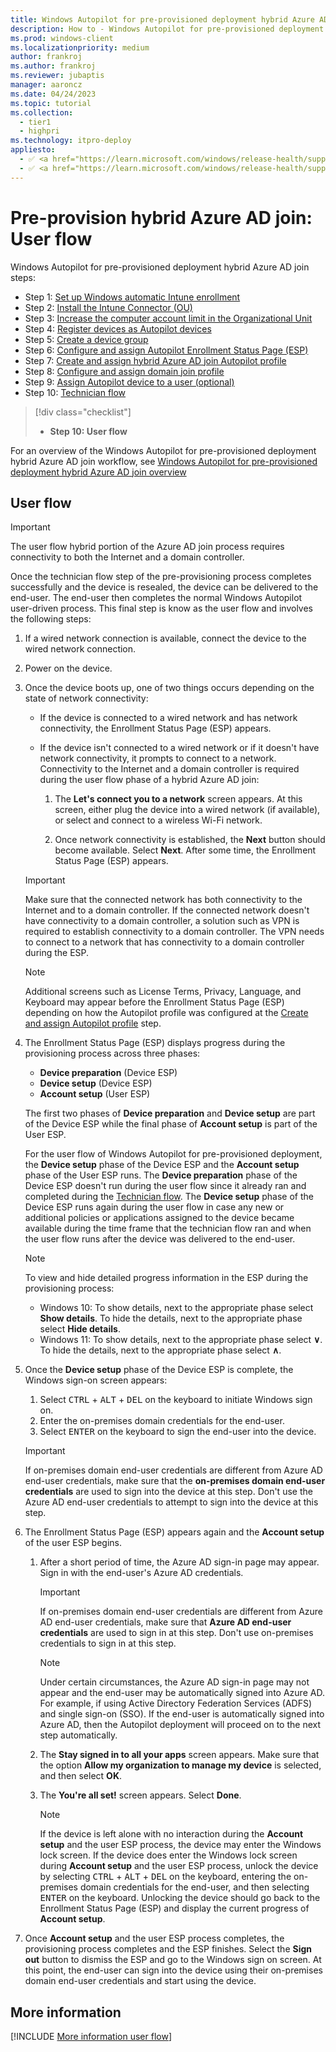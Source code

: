 ```yaml
---
title: Windows Autopilot for pre-provisioned deployment hybrid Azure AD join - Step 10 of 11 - User flow
description: How to - Windows Autopilot for pre-provisioned deployment hybrid Azure AD join - Step 10 of 11 - User flow.
ms.prod: windows-client
ms.localizationpriority: medium
author: frankroj
ms.author: frankroj
ms.reviewer: jubaptis
manager: aaroncz
ms.date: 04/24/2023
ms.topic: tutorial
ms.collection: 
  - tier1
  - highpri
ms.technology: itpro-deploy
appliesto:
  - ✅ <a href="https://learn.microsoft.com/windows/release-health/supported-versions-windows-client" target="_blank">Windows 11</a>
  - ✅ <a href="https://learn.microsoft.com/windows/release-health/supported-versions-windows-client" target="_blank">Windows 10</a>
---
```


# Pre-provision hybrid Azure AD join: User flow

Windows Autopilot for pre-provisioned deployment hybrid Azure AD join steps:
- Step 1: [Set up Windows automatic Intune enrollment](hybrid-azure-ad-join-automatic-enrollment.md)
- Step 2: [Install the Intune Connector (OU)](hybrid-azure-ad-join-intune-connector.md)
- Step 3: [Increase the computer account limit in the Organizational Unit](hybrid-azure-ad-join-computer-account-limit.md)
- Step 4: [Register devices as Autopilot devices](hybrid-azure-ad-join-register-device.md)
- Step 5: [Create a device group](hybrid-azure-ad-join-device-group.md)
- Step 6: [Configure and assign Autopilot Enrollment Status Page (ESP)](hybrid-azure-ad-join-esp.md)
- Step 7: [Create and assign hybrid Azure AD join Autopilot profile](hybrid-azure-ad-join-autopilot-profile.md)
- Step 8: [Configure and assign domain join profile](hybrid-azure-ad-join-domain-join-profile.md)
- Step 9: [Assign Autopilot device to a user (optional)](hybrid-azure-ad-join-assign-device-to-user.md)
- Step 10: [Technician flow](hybrid-azure-ad-join-technician-flow.md)
> [!div class="checklist"]
> - **Step 10: User flow**

For an overview of the Windows Autopilot for pre-provisioned deployment hybrid Azure AD join workflow, see [Windows Autopilot for pre-provisioned deployment hybrid Azure AD join overview](hybrid-azure-ad-join-workflow.md#workflow)

## User flow

> [!IMPORTANT]
>
> The user flow hybrid portion of the Azure AD join process requires connectivity to both the Internet and a domain controller.

Once the technician flow step of the pre-provisioning process completes successfully and the device is resealed, the device can be delivered to the end-user. The end-user then completes the normal Windows Autopilot user-driven process. This final step is know as the user flow and involves the following steps:

1. If a wired network connection is available, connect the device to the wired network connection.

1. Power on the device.

1. Once the device boots up, one of two things occurs depending on the state of network connectivity:

   - If the device is connected to a wired network and has network connectivity, the Enrollment Status Page (ESP) appears.

   - If the device isn't connected to a wired network or if it doesn't have network connectivity, it prompts to connect to a network. Connectivity to the Internet and a domain controller is required during the user flow phase of a hybrid Azure AD join:

     1. The **Let's connect you to a network** screen appears. At this screen, either plug the device into a wired network (if available), or select and connect to a wireless Wi-Fi network.

     1. Once network connectivity is established, the **Next** button should become available. Select **Next**. After some time, the Enrollment Status Page (ESP) appears.

    > [!IMPORTANT]
    >
    > Make sure that the connected network has both connectivity to the Internet and to a domain controller. If the connected network doesn't have connectivity to a domain controller, a solution such as VPN is required to establish connectivity to a domain controller. The VPN needs to connect to a network that has connectivity to a domain controller during the ESP.

    > [!NOTE]
    >
    > Additional screens such as License Terms, Privacy, Language, and Keyboard may appear before the Enrollment Status Page (ESP) depending on how the Autopilot profile was configured at the [Create and assign Autopilot profile](hybrid-azure-ad-join-autopilot-profile.md) step.

1. The Enrollment Status Page (ESP) displays progress during the provisioning process across three phases:

   - **Device preparation** (Device ESP)
   - **Device setup** (Device ESP)
   - **Account setup** (User ESP)

    The first two phases of **Device preparation** and **Device setup** are part of the Device ESP while the final phase of **Account setup** is part of the User ESP.

    For the user flow of Windows Autopilot for pre-provisioned deployment, the **Device setup** phase of the Device ESP and the **Account setup** phase of the User ESP runs. The **Device preparation** phase of the Device ESP doesn't run during the user flow since it already ran and completed during the [Technician flow](hybrid-azure-ad-join-technician-flow.md). The **Device setup** phase of the Device ESP runs again during the user flow in case any new or additional policies or applications assigned to the device became available during the time frame that the technician flow ran and when the user flow runs after the device was delivered to the end-user.

    > [!NOTE]
    >
    > To view and hide detailed progress information in the ESP during the provisioning process:
    >
    > - Windows 10: To show details, next to the appropriate phase select **Show details**. To hide the details, next to the appropriate phase select **Hide details**.
    > - Windows 11: To show details, next to the appropriate phase select **∨**. To hide the details, next to the appropriate phase select **∧**.

1. Once the **Device setup** phase of the Device ESP is complete, the Windows sign-on screen appears:

   1. Select <kbd>CTRL</kbd> + <kbd>ALT</kbd> + <kbd>DEL</kbd> on the keyboard to initiate Windows sign on.
   2. Enter the on-premises domain credentials for the end-user.
   3. Select <kbd>ENTER</kbd> on the keyboard to sign the end-user into the device.

    > [!IMPORTANT]
    >
    > If on-premises domain end-user credentials are different from Azure AD end-user credentials, make sure that the **on-premises domain end-user credentials** are used to sign into the device at this step. Don't use the Azure AD end-user credentials to attempt to sign into the device at this step.

1. The Enrollment Status Page (ESP) appears again and the **Account setup** of the user ESP begins.

   1. After a short period of time, the Azure AD sign-in page may appear. Sign in with the end-user's Azure AD credentials.

      > [!IMPORTANT]
      >
      > If on-premises domain end-user credentials are different from Azure AD end-user credentials, make sure that **Azure AD end-user credentials** are used to sign in at this step. Don't use on-premises credentials to sign in at this step.

      > [!NOTE]
      >
       Under certain circumstances, the Azure AD sign-in page may not appear and the end-user may be automatically signed into Azure AD. For example, if using Active Directory Federation Services (ADFS) and single sign-on (SSO). If the end-user is automatically signed into Azure AD, then the Autopilot deployment will proceed on to the next step automatically.

   1. The **Stay signed in to all your apps** screen appears. Make sure that the option **Allow my organization to manage my device** is selected, and then select **OK**.

   1. The **You're all set!** screen appears. Select **Done**.

      > [!NOTE]
      >
      > If the device is left alone with no interaction during the **Account setup** and the user ESP process, the device may enter the Windows lock screen. If the device does enter the Windows lock screen during **Account setup** and the user ESP process, unlock the device by selecting <kbd>CTRL</kbd> + <kbd>ALT</kbd> + <kbd>DEL</kbd> on the keyboard, entering the on-premises domain credentials for the end-user, and then selecting <kbd>ENTER</kbd> on the keyboard. Unlocking the device should go back to the Enrollment Status Page (ESP) and display the current progress of **Account setup**.

1. Once **Account setup** and the user ESP process completes, the provisioning process completes and the ESP finishes. Select the **Sign out** button to dismiss the ESP and go to the Windows sign on screen. At this point, the end-user can sign into the device using their on-premises domain end-user credentials and start using the device.

## More information

[!INCLUDE [More information user flow](../includes/more-info-user-flow.md)]
